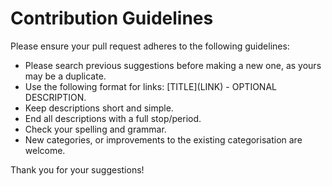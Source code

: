 # Contribution Guidelines
Please ensure your pull request adheres to the following guidelines:

* Please search previous suggestions before making a new one, as yours may be a duplicate.
* Use the following format for links: \[TITLE\]\(LINK\) - OPTIONAL DESCRIPTION.
* Keep descriptions short and simple.
* End all descriptions with a full stop/period.
* Check your spelling and grammar.
* New categories, or improvements to the existing categorisation are welcome.

Thank you for your suggestions!
